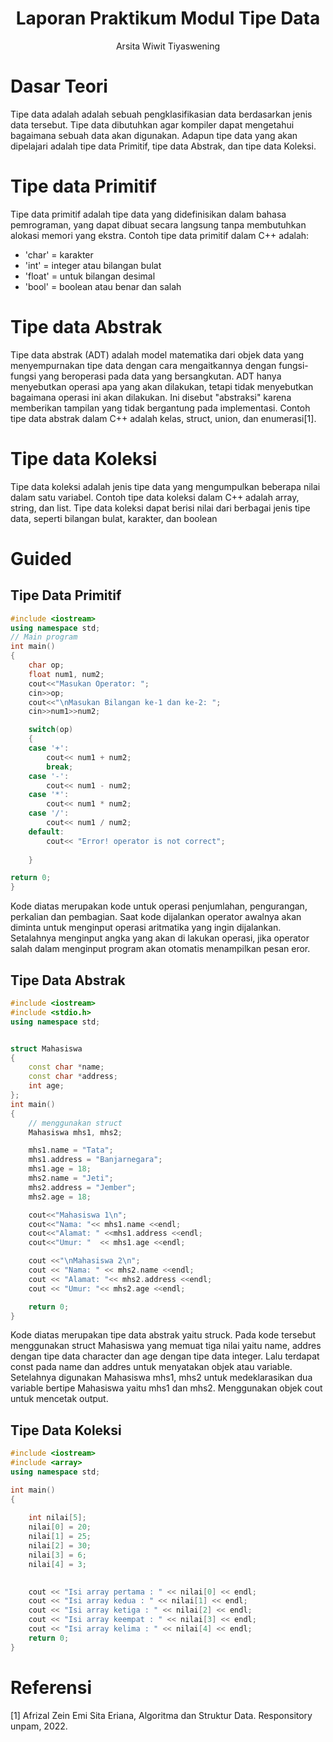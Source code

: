 # <h1 align="center">Laporan Praktikum Modul Tipe Data</h1>
<p align="center"> Arsita Wiwit Tiyaswening </p>

# Dasar Teori
Tipe data adalah adalah sebuah pengklasifikasian data berdasarkan jenis data tersebut. Tipe data dibutuhkan agar kompiler dapat mengetahui bagaimana sebuah 
data akan digunakan. Adapun tipe data yang akan dipelajari adalah tipe data Primitif, tipe data Abstrak, dan tipe data Koleksi.

# Tipe data Primitif
Tipe data primitif adalah tipe data yang didefinisikan dalam bahasa pemrograman, yang dapat dibuat secara langsung tanpa membutuhkan alokasi memori yang ekstra. Contoh tipe data primitif dalam C++ adalah:
- 'char' = karakter
- 'int' = integer atau bilangan bulat
- 'float' = untuk bilangan desimal
- 'bool' = boolean atau benar dan salah
  
# Tipe data Abstrak
Tipe data abstrak (ADT) adalah model matematika dari objek data yang menyempurnakan tipe data dengan cara mengaitkannya dengan fungsi-fungsi yang beroperasi pada data yang bersangkutan. ADT hanya menyebutkan operasi apa yang akan dilakukan, tetapi tidak menyebutkan bagaimana operasi ini akan dilakukan. Ini disebut "abstraksi" karena memberikan tampilan yang tidak bergantung pada implementasi. Contoh tipe data abstrak dalam C++ adalah kelas, struct, union, dan enumerasi[1]. 

# Tipe data Koleksi
Tipe data koleksi adalah jenis tipe data yang mengumpulkan beberapa nilai dalam satu variabel. Contoh tipe data koleksi dalam C++ adalah array, string, dan list. Tipe data koleksi dapat berisi nilai dari berbagai jenis tipe data, seperti bilangan bulat, karakter, dan boolean

# Guided

## Tipe Data Primitif
```C++
#include <iostream>
using namespace std;
// Main program
int main()
{
    char op;
    float num1, num2;
    cout<<"Masukan Operator: ";
    cin>>op;
    cout<<"\nMasukan Bilangan ke-1 dan ke-2: ";
    cin>>num1>>num2;

    switch(op)
    {
    case '+':
        cout<< num1 + num2;
        break;
    case '-':
        cout<< num1 - num2;
    case '*':
        cout<< num1 * num2;
    case '/':
        cout<< num1 / num2;
    default:
        cout<< "Error! operator is not correct";
        
    }

return 0;
}
```
Kode diatas merupakan kode untuk operasi penjumlahan, pengurangan, perkalian dan pembagian. Saat kode dijalankan operator awalnya akan diminta untuk menginput operasi aritmatika yang ingin dijalankan. Setalahnya menginput angka yang akan di lakukan operasi, jika operator salah dalam menginput program akan otomatis menampilkan pesan eror.

## Tipe Data Abstrak
```C++
#include <iostream>
#include <stdio.h>
using namespace std; 


struct Mahasiswa 
{
    const char *name;
    const char *address;
    int age; 
};
int main()
{
    // menggunakan struct 
    Mahasiswa mhs1, mhs2;

    mhs1.name = "Tata";
    mhs1.address = "Banjarnegara";
    mhs1.age = 18;
    mhs2.name = "Jeti"; 
    mhs2.address = "Jember";
    mhs2.age = 18; 

    cout<<"Mahasiswa 1\n";
    cout<<"Nama: "<< mhs1.name <<endl;
    cout<<"Alamat: " <<mhs1.address <<endl;
    cout<<"Umur: "  << mhs1.age <<endl;

    cout <<"\nMahasiswa 2\n"; 
    cout << "Nama: " << mhs2.name <<endl;
    cout << "Alamat: "<< mhs2.address <<endl;
    cout << "Umur: "<< mhs2.age <<endl; 

    return 0;
}
```
Kode diatas merupakan tipe data abstrak yaitu struck. Pada kode tersebut menggunakan struct Mahasiswa yang memuat tiga nilai yaitu name, addres dengan tipe data character dan age dengan tipe data integer. Lalu terdapat const pada name dan addres untuk menyatakan objek atau variable. Setelahnya digunakan Mahasiswa mhs1, mhs2 untuk medeklarasikan dua variable bertipe Mahasiswa yaitu mhs1 dan mhs2. Menggunakan objek cout untuk mencetak output.

## Tipe Data Koleksi
```C++
#include <iostream>
#include <array>
using namespace std;

int main() 
{
    
    int nilai[5];
    nilai[0] = 20;
    nilai[1] = 25;
    nilai[2] = 30;
    nilai[3] = 6;
    nilai[4] = 3;

    
    cout << "Isi array pertama : " << nilai[0] << endl;
    cout << "Isi array kedua : " << nilai[1] << endl;
    cout << "Isi array ketiga : " << nilai[2] << endl;
    cout << "Isi array keempat : " << nilai[3] << endl;
    cout << "Isi array kelima : " << nilai[4] << endl;
    return 0;
}
```


# Referensi
[1] Afrizal Zein Emi Sita Eriana, Algoritma dan Struktur Data. Responsitory unpam, 2022.

